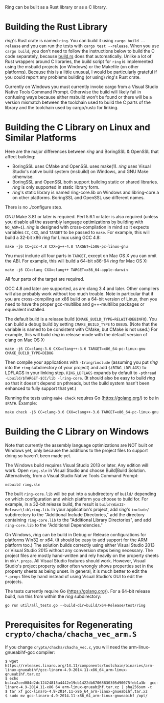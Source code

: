 Ring can be built as a Rust library or as a C library.



Building the Rust Library
=========================

*ring*'s Rust crate is named ```ring```. You can build it
using ```cargo build --release``` and you can run the tests
with ```cargo test --release```. When you use ```cargo build```, you don't need
to follow the instructions below to build the C code separately, because
[build.rs](build.rs) does that automatically. Unlike a lot of Rust wrappers
around C libraries, the build script for ```ring``` is implemented using the
msbuild projects (on Windows) or the Makefile (on other platforms). Because
this is a little unusual, I would be particularly grateful if you could report
any problems building (or using) *ring*'s Rust crate.

Currently on Windows you must currently invoke cargo from a Visual Studio
Native Tools Command Prompt. Otherwise the build will likely fail in confusing
ways because either msbuild won't be found or there will be a version mismatch
between the toolchain used to build the C parts of the library and the toolchain
used by cargo/rustc for linking.



Building the C Library on Linux and Similar Platforms
=====================================================

Here are the major differences between *ring* and BoringSSL & OpenSSL that
affect building:

* BoringSSL uses CMake and OpenSSL uses make(1). *ring* uses Visual Studio's
  native build system (msbuild) on Windows, and GNU Make otherwise.
* BoringSSL and OpenSSL both support building static or shared libraries.
  *ring* is only supported in static library form.
* *ring*'s static library is named ring-core.lib on Windows and libring-core.a
  on other platforms. BoringSSL and OpenSSL use different names.

There is no ./configure step.

GNU Make 3.81 or later is required. Perl 5.6.1 or later is also required
(unless you disable all the assembly language optimizations by building
with ```NO_ASM=1```). *ring* is designed with cross-compilation in mind so it
expects variables ```CC```, ```CXX```, and ```TARGET``` to be passed
to ```make```. For example, this will build a 32-bit x86 *ring* for Linux using
GCC 4.8:

    make -j6 CC=gcc-4.8 CXX=g++-4.8 TARGET=i586-pc-linux-gnu

You must include all four parts in ```TARGET```, except on Mac OS X you can
omit the ABI. For example, this will build a 64-bit x86-64 *ring* for Mac OS X:

    make -j6 CC=clang CXX=clang++ TARGET=x86_64-apple-darwin

All four parts of the target are required.

GCC 4.8 and later are supported, as are clang 3.4 and later. Other compilers
will also probably work without too much trouble. Note in particular that if
you are cross-compiling an x86 build on a 64-bit version of Linux, then you
need to have the proper gcc-multilibs and g++-multilibs packages or equivalent
installed.

The default build is a release build (```CMAKE_BUILD_TYPE=RELWITHDEBINFO```).
You can build a debug build by setting ```CMAKE_BUILD_TYPE``` to ```DEBUG```.
(Note that the variable is named to be consistent with CMake, but CMake is not
used.) For example, this will build *ring* in release mode with the default
version of clang on Mac OS X:

    make -j6 CC=clang-3.6 CXX=clang++-3.6 TARGET=x86_64-pc-linux-gnu CMAKE_BUILD_TYPE=DEBUG

Then compile your applications with ```-Iring/include``` (assuming you put *ring*
into the ```ring``` subdirectory of your project) and add ```$(RING_LDFLAGS)```
to LDFLAGS in your linking step. ```RING_LDFLAGS``` expands by default
to ```-pthread -Lbuild/$TARGET-$CC/lib -lring-core```. (It should also be
easy to build *ring* so that it doesn't depend on pthreads, but the build system
hasn't been enhanced to fully support that yet.)

Running the tests using ```make check``` requires Go (https://golang.org/) to
be in ```$PATH```. Example:

    make check -j6 CC=clang-3.6 CXX=clang++-3.6 TARGET=x86_64-pc-linux-gnu



Building the C Library on Windows
=================================

Note that currently the assembly language optimizations are NOT built on
Windows yet, only because the additions to the project files to support doing
so haven't been made yet.

The Windows build requires Visual Studio 2013 or later. Any edition will work.
Open ```ring.sln``` in Visual Studio and choose Build|Build Solution.
Alternatively, from a Visual Studio Native Tools Command Prompt:

    msbuild ring.sln

The built ```ring-core.lib``` will be put into a subdirectory of ```build/```
depending on which configuration and which platform you choose to build for.
For example, in a 32-bit release build, the result
is ```build\Win32-Release\lib\ring.lib```. In your application's project, add
*ring*'s ```include/``` subdirectory to the "Additional Include Directories,"
add the directory containing ```ring-core.lib``` to the
"Additional Library Directories", and add ```ring-core.lib``` to the
"Additional Dependencies."

On Windows, *ring* can be build in Debug or Release configurations for
platforms Win32 or x64. (It should be easy to add support for the ARM platform
too.) The solution builds correctly using either Visual Studio 2013 or Visual
Studio 2015 without any conversion steps being necessary. The project files are
mostly hand-written and rely heavily on the property sheets in ```mk\*.props```.
All Visual Studio features should work. However, Visual Studio's project property
editor often wrongly shows properties set in the property sheets as being
unset. In general, it is much better to edit the ```*.props``` files by hand
instead of using Visual Studio's GUI to edit the projects.

The tests currently require Go (https://golang.org/). For a 64-bit release
build, run this from within the *ring* subdirectory:

    go run util/all_tests.go --build-dir=build/x64-Release/test/ring


Prerequisites for Regenerating `crypto/chacha/chacha_vec_arm.S`
===============================================================

If you change `crypto/chacha/chacha_vec.c`, you will need the
arm-linux-gnueabihf-gcc compiler:

```
$ wget https://releases.linaro.org/14.11/components/toolchain/binaries/arm-linux-gnueabihf/gcc-linaro-4.9-2014.11-x86_64_arm-linux-gnueabihf.tar.xz
$ echo bc4ca2ced084d2dc12424815a4442e19cb1422db87068830305d90075feb1a3b  gcc-linaro-4.9-2014.11-x86_64_arm-linux-gnueabihf.tar.xz | sha256sum -c
$ tar xf gcc-linaro-4.9-2014.11-x86_64_arm-linux-gnueabihf.tar.xz
$ sudo mv gcc-linaro-4.9-2014.11-x86_64_arm-linux-gnueabihf /opt/
```
